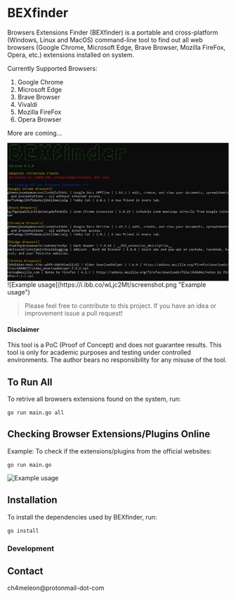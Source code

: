 # BEXfinder

Browsers Extensions Finder (BEXfinder) is a portable and cross-platform (Windows, Linux and MacOS) command-line tool to find out all web browsers (Google Chrome, Microsoft Edge, Brave Browser, Mozilla FireFox, Opera, etc.) extensions installed on system.

Currently Supported Browsers:
1. Google Chrome
2. Microsoft Edge
3. Brave Browser
4. Vivaldi
5. Mozilla FireFox
6. Opera Browser

More are coming...

<img align="center" src="./screenshot.png" />
![Example usage](https://i.ibb.co/wLjc2Mt/screenshot.png "Example usage")

> Please feel free to contribute to this project. If you have an idea or improvement issue a pull request!

#### Disclaimer
This tool is a PoC (Proof of Concept) and does not guarantee results.
This tool is only for academic purposes and testing  under controlled environments.
The author bears no responsibility for any misuse of the tool.


## To Run All
To retrive all browsers extensions found on the system, run:
```
go run main.go all
```

## Checking Browser Extensions/Plugins Online
Example: To check if the extensions/plugins from the official websites:
```
go run main.go
```
![Example usage](https://i.ibb.co/GMD0zkK/checkonline.png "Example usage")

## Installation
To install the dependencies used by BEXfinder, run:
```
go install
```

### Development



## Contact
ch4meleon@protonmail-dot-com


